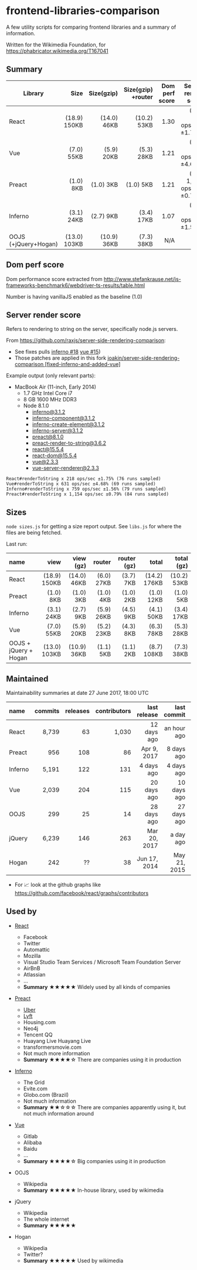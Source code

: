frontend-libraries-comparison
=============================

A few utility scripts for comparing frontend libraries and a summary of
information.

Written for the Wikimedia Foundation, for https://phabricator.wikimedia.org/T167041

## Summary

| Library              | Size         | Size(gzip)  | Size(gzip) +router | Dom perf score | Server render score        | Maintained | Used by | License                                                                                                                                  |
| ---                  | --:          | --:         | --:                | --:            | --:                        | ---        | ---     | ---                                                                                                                                      |
| React                | (18.9) 150KB | (14.0) 46KB | (10.2) 53KB        | 1.30           | (5.2) 218 ops/sec ±1.75%   | ✅         | ★★★★★   | [BSD 3](https://github.com/facebook/react/blob/master/LICENSE) w/ [PATENTS grant](https://github.com/facebook/react/blob/master/PATENTS) |
| Vue                  | (7.0) 55KB   | (5.9) 20KB  | (5.3) 28KB         | 1.21           | (1.8) 631 ops/sec ±4.68%   | ✅         | ★★★★☆   | [MIT License](https://github.com/vuejs/vue/blob/dev/LICENSE)                                                                             |
| Preact               | (1.0) 8KB    | (1.0) 3KB   | (1.0) 5KB          | 1.21           | (1.0) 1,154 ops/sec ±0.79% | ✅         | ★★★★☆   | [MIT License](https://github.com/developit/preact/blob/master/LICENSE)                                                                   |
| Inferno              | (3.1) 24KB   | (2.7) 9KB   | (3.4) 17KB         | 1.07           | (1.5) 759 ops/sec ±1.56%   | ✅         | ★★☆☆☆   | [MIT License](https://github.com/infernojs/inferno/blob/master/LICENSE.md)                                                               |
| OOJS (+jQuery+Hogan) | (13.0) 103KB | (10.9) 36KB | (7.3) 38KB         | N/A            | N/A                        | ✅ + 💀    | ★★★★★   | MIT license                                                                                                                              |

## Dom perf score

Dom performance score extracted from http://www.stefankrause.net/js-frameworks-benchmark6/webdriver-ts-results/table.html

Number is having vanillaJS enabled as the baseline (1.0)

## Server render score

Refers to rendering to string on the server, specifically node.js servers.

From <https://github.com/raxjs/server-side-rendering-comparison>:

* See fixes pulls [inferno #18](https://github.com/raxjs/server-side-rendering-comparison/pull/18) [vue #15](https://github.com/raxjs/server-side-rendering-comparison/pull/15))
* Those patches are applied in this fork [joakin/server-side-rendering-comparison [fixed-inferno-and-added-vue]](https://github.com/joakin/server-side-rendering-comparison/tree/fixed-inferno-and-added-vue)

Example output (only relevant parts):
* MacBook Air (11-inch, Early 2014)
  * 1.7 GHz Intel Core i7
  * 8 GB 1600 MHz DDR3
  * Node 8.1.0
    * inferno@3.1.2
    * inferno-component@3.1.2
    * inferno-create-element@3.1.2
    * inferno-server@3.1.2
    * preact@8.1.0
    * preact-render-to-string@3.6.2
    * react@15.5.4
    * react-dom@15.5.4
    * vue@2.3.3
    * vue-server-renderer@2.3.3

```
React#renderToString x 218 ops/sec ±1.75% (76 runs sampled)
Vue#renderToString x 631 ops/sec ±4.68% (69 runs sampled)
Inferno#renderToString x 759 ops/sec ±1.56% (79 runs sampled)
Preact#renderToString x 1,154 ops/sec ±0.79% (84 runs sampled)
```

## Sizes

`node sizes.js` for getting a size report output. See `libs.js` for where the files are being fetched.

Last run:

| name                  |         view |   view (gz) |     router | router (gz) |        total |  total (gz) |
| :-------------------- | -----------: | ----------: | ---------: | ----------: | -----------: | ----------: |
| React                 | (18.9) 150KB | (14.0) 46KB | (6.0) 27KB |   (3.7) 7KB | (14.2) 176KB | (10.2) 53KB |
| Preact                |    (1.0) 8KB |   (1.0) 3KB |  (1.0) 4KB |   (1.0) 2KB |   (1.0) 12KB |   (1.0) 5KB |
| Inferno               |   (3.1) 24KB |   (2.7) 9KB | (5.9) 26KB |   (4.5) 9KB |   (4.1) 50KB |  (3.4) 17KB |
| Vue                   |   (7.0) 55KB |  (5.9) 20KB | (5.2) 23KB |   (4.3) 8KB |   (6.3) 78KB |  (5.3) 28KB |
| OOJS + jQuery + Hogan | (13.0) 103KB | (10.9) 36KB |  (1.1) 5KB |   (1.1) 2KB |  (8.7) 108KB |  (7.3) 38KB |

## Maintained

Maintainability summaries at date 27 June 2017, 18:00 UTC

| name    | commits | releases | contributors | last release | last commit  | 📈  | ⭐️      | Summary |
| :---    | ---:    | ---:     | ---:         | ---:         | ---:         | --- | ---:    | ---     |
| React   | 8,739   | 63       | 1,030        | 12 days ago  | an hour ago  | ✅  | ~70,000 | ✅      |
| Preact  | 956     | 108      | 86           | Apr 9, 2017  | 8 days ago   | ✅  | ~10,500 | ✅      |
| Inferno | 5,191   | 122      | 131          | 4 days ago   | 4 days ago   | ✅  | ~10,500 | ✅      |
| Vue     | 2,039   | 204      | 115          | 20 days ago  | 10 days ago  | ✅  | ~58,000 | ✅      |
| OOJS    | 299     | 25       | 14           | 28 days ago  | 27 days ago  | ✅  | 10      | ✅      |
| jQuery  | 6,239   | 146      | 263          | Mar 20, 2017 | a day ago    | ✅  | ~45,000 | ✅      |
| Hogan   | 242     | ??       | 38           | Jun 17, 2014 | May 21, 2015 | ❌  | ~4,700  | 💀      |

* For 📈 look at the github graphs like https://github.com/facebook/react/graphs/contributors

## Used by

* [React](https://github.com/facebook/react/wiki/sites-using-react)
  * Facebook
  * Twitter
  * Automattic
  * Mozilla
  * Visual Studio Team Services / Microsoft Team Foundation Server
  * AirBnB
  * Atlassian
  * …
  * **Summary** ★★★★★ Widely used by all kinds of companies

* [Preact](https://preactjs.com/about/we-are-using)
  * [Uber](https://eng.uber.com/m-uber/)
  * [Lyft](https://mobile.twitter.com/addyosmani/status/879857433551622144)
  * Housing.com
  * Neo4j
  * Tencent QQ
  * Huayang Live Huayang Live
  * transformersmovie.com
  * Not much more information
  * **Summary** ★★★★☆ There are companies using it in production
* [Inferno](https://infernojs.org/about)
  * The Grid
  * Evite.com
  * Globo.com (Brazil)
  * Not much information
  * **Summary** ★★☆☆☆ There are companies apparently using it, but not much
    information around
* [Vue](https://github.com/vuejs/awesome-vue#enterprise-usage)
  * Gitlab
  * Alibaba
  * Baidu
  * ...
  * **Summary** ★★★★☆ Big companies using it in production
* OOJS
  * Wikipedia
  * **Summary** ★★★★★ In-house library, used by wikimedia
* jQuery
  * Wikipedia
  * The whole internet
  * **Summary** ★★★★★
* Hogan
  * Wikipedia
  * Twitter?
  * **Summary** ★★★★★ Used by wikimedia
